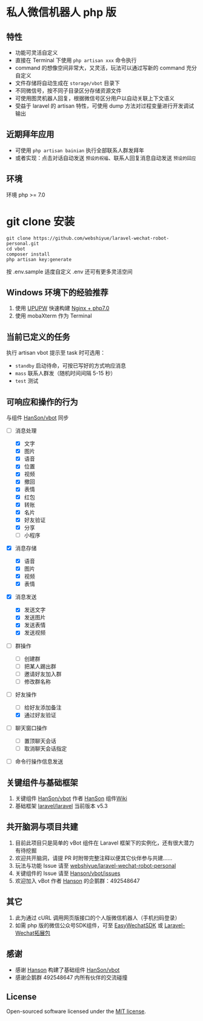 # 私人微信机器人 php 版


## 特性

* 功能可灵活自定义
* 直接在 Terminal 下使用 `php artisan xxx` 命令执行
* command 的想像空间非常大，又灵活，玩法可以通过写新的 command 充分自定义
* 文件存储将自动生成在 `storage/vbot` 目录下
* 不同微信号，按不同子目录区分存储资源文件
* 可使用图灵机器人回复，根据微信号区分用户以自动关联上下文语义
* 受益于 laravel 的 artisan 特性，可使用 dump 方法对过程变量进行开发调试输出

## 近期拜年应用

* 可使用 `php artisan bainian` 执行全部联系人群发拜年
* 或者实现：点击对话自动发送 `预设的祝福`、联系人回复消息自动发送 `预设的回应`

## 环境

环境 php >= 7.0


# git clone 安装

```
git clone https://github.com/webshiyue/laravel-wechat-robot-personal.git
cd vbot
composer install
php artisan key:generate
```

按 .env.sample 适度自定义 .env 还可有更多灵活空间


## Windows 环境下的经验推荐

1. 使用 [UPUPW](http://www.upupw.net/) 快速构建 [Nginx + php7.0](http://www.upupw.net/Nginx/)
2. 使用 mobaXterm 作为 Terminal


## 当前已定义的任务
 
执行 artisan vbot 提示至 task 时可选用：

* `standby` 启动待命，可按已写好的方式响应消息
* `mass` 联系人群发（随机时间间隔 5-15 秒）
* `test` 测试


## 可响应和操作的行为

与组件 [HanSon/vbot](https://github.com/HanSon/vbot/wiki) 同步

- [ ] 消息处理
  - [x] 文字
  - [x] 图片
  - [x] 语音
  - [x] 位置
  - [x] 视频
  - [x] 撤回
  - [x] 表情
  - [x] 红包
  - [x] 转账
  - [x] 名片
  - [x] 好友验证
  - [x] 分享
  - [ ] 小程序
  
- [x] 消息存储
  - [x] 语音
  - [x] 图片
  - [x] 视频
  - [x] 表情

- [x] 消息发送
  - [x] 发送文字
  - [x] 发送图片
  - [x] 发送表情
  - [x] 发送视频

- [ ] 群操作
  - [ ] 创建群
  - [ ] 把某人踢出群
  - [ ] 邀请好友加入群
  - [ ] 修改群名称
  
- [ ] 好友操作
  - [ ] 给好友添加备注
  - [x] 通过好友验证

- [ ] 聊天窗口操作
  - [ ] 置顶聊天会话
  - [ ] 取消聊天会话指定
  
- [ ] 命令行操作信息发送


## 关键组件与基础框架

1. 关键组件 [HanSon/vbot](https://github.com/HanSon/vbot) 作者 [HanSon](https://github.com/HanSon) 组件[Wiki](https://github.com/HanSon/vbot/wiki)
2. 基础框架 [laravel/laravel](https://github.com/laravel/laravel) 当前版本 v5.3


## 共开脑洞与项目共建

1. 目前此项目只是简单的 vBot 组件在 Laravel 框架下的实例化，还有很大潜力有待挖掘
2. 欢迎共开脑洞，请提 PR 时附带完整注释以便其它伙伴参与共建……
3. 玩法与功能 Issue 请至 [webshiyue/laravel-wechat-robot-personal](https://github.com/webshiyue/laravel-wechat-robot-personal/issues)
4. 关键组件的 Issue 请至 [Hanson/vbot/issues](https://github.com/HanSon/vbot/issues)
5. 欢迎加入 vBot 作者 [Hanson](https://github.com/HanSon) 的企鹅群：492548647


## 其它

1. 此为通过 cURL 调用网页版接口的个人版微信机器人（手机扫码登录）
2. 如需 php 版的微信公众号SDK组件，可至 [EasyWechatSDK](https://github.com/overtrue/wechat) 或 [Laravel-Wechat拓展包](https://github.com/overtrue/laravel-wechat)


## 感谢

* 感谢 [Hanson](https://github.com/HanSon) 构建了基础组件 [HanSon/vbot](https://github.com/HanSon/vbot)
* 感谢企鹅群 492548647 内所有伙伴的交流碰撞


## License

Open-sourced software licensed under the [MIT license](http://opensource.org/licenses/MIT).
